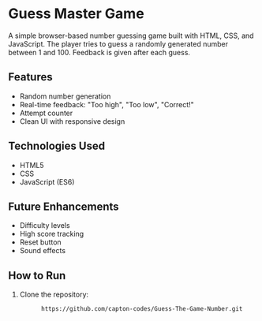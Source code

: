 #  Guess Master Game

A simple browser-based number guessing game built with HTML, CSS, and JavaScript. The player tries to guess a randomly generated number between 1 and 100. Feedback is given after each guess.

##  Features
- Random number generation
- Real-time feedback: "Too high", "Too low", "Correct!"
- Attempt counter
- Clean UI with responsive design

##  Technologies Used
- HTML5
- CSS
- JavaScript (ES6)

##  Future Enhancements
- Difficulty levels
- High score tracking
- Reset button
- Sound effects

##  How to Run
1. Clone the repository:
   ```bash
         https://github.com/capton-codes/Guess-The-Game-Number.git

